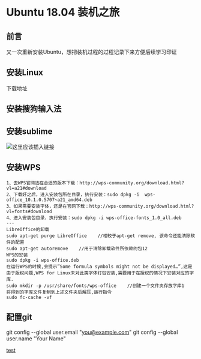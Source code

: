 # Ubuntu 18.04 装机之旅
## 前言

又一次重新安装Ubuntu，想把装机过程的过程记录下来方便后续学习印证

## 安装Linux

下载地址

## 安装搜狗输入法

## 安装sublime

![这里应该插入链接](test)

## 安装WPS

	1、去WPS官网选在合适的版本下载：http://wps-community.org/download.html?vl=a21#download
	2、下载好之后，进入安装包所在目录，执行安装：sudo dpkg -i  wps-office_10.1.0.5707~a21_amd64.deb
	3、如果需要安装字体，还是在官网下载：http://wps-community.org/download.html?vl=fonts#download
	4、进入安装包目录，执行安装：sudo dpkg -i wps-office-fonts_1.0_all.deb
	---
	LibreOffice的卸载
	sudo apt-get purge LibreOffice    ﻿//相较于apt-get remove, 该命令还能清除软件的配置
	sudo apt-get autoremove    ﻿//用于清除卸载软件所依赖的包12
	WPS的安装 
	sudo dpkg -i wps-office.deb 
	在运行WPS的时候,会提示”Some formula symbols might not be displayed…”,这是由于版权问题,WPS for Linux未对此类字体打包安装,需要用于在授权的情况下安装对应的字库.
	sudo mkdir -p /usr/share/fonts/wps-office    ﻿//创建一个文件夹存放字库1
	将得到的字库文件复制到上述文件夹后解压,运行指令
	sudo fc-cache -vf 


## 配置git

  git config --global user.email "you@example.com"
  git config --global user.name "Your Name"



[test](https://www.baidu.com)